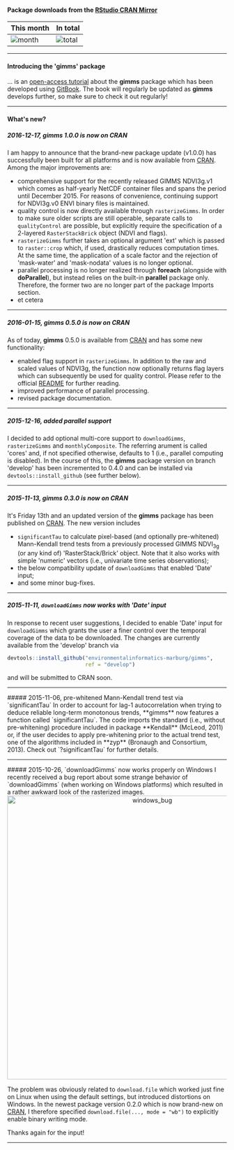 #### Package downloads from the [RStudio CRAN Mirror](http://cran-logs.rstudio.com/)</b>

This month      | In total
--------------- | -----------
![month](http://cranlogs.r-pkg.org/badges/gimms) | ![total](http://cranlogs.r-pkg.org/badges/grand-total/gimms)

<hr>

#### Introducing the 'gimms' package

... is an [open-access tutorial](https://www.gitbook.com/book/envin-marburg/introducing-the-r-gimms-package/details) about the **gimms** package which has been developed using [GitBook](https://www.gitbook.com/). The book will regularly be updated as **gimms** develops further, so make sure to check it out regularly!

<hr>

#### What's new?

##### 2016-12-17, **gimms** 1.0.0 is now on CRAN
I am happy to announce that the brand-new package update (v1.0.0) has successfully been built for all platforms and is now available from [CRAN](https://cran.r-project.org/package=gimms). Among the major improvements are:

* comprehensive support for the recently released GIMMS NDVI3g.v1 which comes as half-yearly NetCDF container files and spans the period until December 2015. For reasons of convenience, continuing support for NDVI3g.v0 ENVI binary files is maintained. 
* quality control is now directly available through `rasterizeGimms`. In order to make sure older scripts are still operable, separate calls to `qualityControl` are possible, but explicitly require the specification of a 2-layered `RasterStackBrick` object (NDVI and flags).
* `rasterizeGimms` further takes an optional argument 'ext' which is passed to `raster::crop` which, if used, drastically reduces computation times. At the same time, the application of a scale factor and the rejection of 'mask-water' and 'mask-nodata' values is no longer optional.
* parallel processing is no longer realized through **foreach** (alongside with **doParallel**), but instead relies on the built-in **parallel** package only. Therefore, the former two are no longer part of the package Imports section.
* et cetera

<hr>

##### 2016-01-15, **gimms** 0.5.0 is now on CRAN
As of today, **gimms** 0.5.0 is available from [CRAN](https://cran.r-project.org/package=gimms) and has some new functionality:

* enabled flag support in `rasterizeGimms`. In addition to the raw and scaled values of NDVI3g, the function now optionally returns flag layers which can subsequently be used for quality control. Please refer to the official [README](ecocast.arc.nasa.gov/data/pub/gimms/3g.v0/00READMEgeo.txt) for further reading. 
* improved performance of parallel processing.
* revised package documentation.

<hr>

##### 2015-12-16, added parallel support
I decided to add optional multi-core support to `downloadGimms`, `rasterizeGimms` and `monthlyComposite`. The referring arument is called 'cores' and, if not specified otherwise, defaults to 1 (i.e., parallel computing is disabled). In the course of this, the **gimms** package version on branch 'develop' has been incremented to 0.4.0 and can be installed via `devtools::install_github` (see further below).

<hr>

##### 2015-11-13, **gimms** 0.3.0 is now on CRAN
It's Friday 13th and an updated version of the **gimms** package has been published on [CRAN](https://CRAN.R-project.org/package=gimms). The new version includes

* `significantTau` to calculate pixel-based (and optionally pre-whitened) Mann-Kendall trend tests from a previously processed GIMMS NDVI<sub>3g</sub> (or any kind of) 'RasterStack/Brick' object. Note that it also works with simple 'numeric' vectors (i.e., univariate time series observations);
* the below compatibility update of `downloadGimms` that enabled 'Date' input;
* and some minor bug-fixes.

<hr>

##### 2015-11-11, `downloadGimms` now works with 'Date' input
In response to recent user suggestions, I decided to enable 'Date' input for `downloadGimms` which grants the user a finer control over the temporal coverage of the data to be downloaded. The changes are currently available from the 'develop' branch via 


```r
devtools::install_github("environmentalinformatics-marburg/gimms", 
                         ref = "develop")
```

and will be submitted to CRAN soon.

<hr>
##### 2015-11-06, pre-whitened Mann-Kendall trend test via `significantTau`
In order to account for lag-1 autocorrelation when trying to deduce reliable long-term monotonous trends, **gimms** now features a function called `significantTau`. The code imports the standard (i.e., without pre-whitening) procedure included in package **Kendall** (McLeod, 2011) or, if the user decides to apply pre-whitening prior to the actual trend test, one of the algorithms included in **zyp** (Bronaugh and Consortium, 2013). Check out `?significantTau` for further details. 

<hr> 
##### 2015-10-26, `downloadGimms` now works properly on Windows
I recently received a bug report about some strange behavior of `downloadGimms` (when working on Windows platforms) which resulted in a rather awkward look of the rasterized images. 

<center>
  <img src="http://i.imgur.com/MySaI9F.png" alt="windows_bug" style="width: 650px;"/>
</center>

The problem was obviously related to `download.file` which worked just fine on Linux when using the default settings, but introduced distortions on Windows. In the newest package version 0.2.0 which is now brand-new on [CRAN](https://CRAN.R-project.org/package=gimms), I therefore specified `download.file(..., mode = "wb")` to explicitly enable binary writing mode. 

Thanks again for the input! 

<hr>

